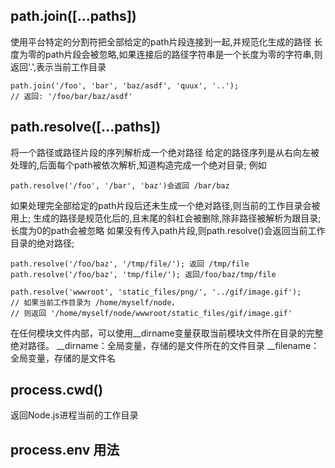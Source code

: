 
## path.join([...paths])

使用平台特定的分割符把全部给定的path片段连接到一起,并规范化生成的路径
长度为零的path片段会被忽略,如果连接后的路径字符串是一个长度为零的字符串,则返回'.',表示当前工作目录

```
path.join('/foo', 'bar', 'baz/asdf', 'quux', '..');
// 返回: '/foo/bar/baz/asdf'
```


## path.resolve([...paths])

将一个路径或路径片段的序列解析成一个绝对路径
给定的路径序列是从右向左被处理的,后面每个path被依次解析,知道构造完成一个绝对目录;
例如
```
path.resolve('/foo', '/bar', 'baz')会返回 /bar/baz
```
如果处理完全部给定的path片段后还未生成一个绝对路径,则当前的工作目录会被用上;
生成的路径是规范化后的,且末尾的斜杠会被删除,除非路径被解析为跟目录;
长度为0的path会被忽略
如果没有传入path片段,则path.resolve()会返回当前工作目录的绝对路径;
```
path.resolve('/foo/baz', '/tmp/file/'); 返回 /tmp/file
path.resolve('/foo/baz', 'tmp/file/'); 返回/foo/baz/tmp/file

path.resolve('wwwroot', 'static_files/png/', '../gif/image.gif');
// 如果当前工作目录为 /home/myself/node，
// 则返回 '/home/myself/node/wwwroot/static_files/gif/image.gif'
```
在任何模块文件内部，可以使用__dirname变量获取当前模块文件所在目录的完整绝对路径。
__dirname：全局变量，存储的是文件所在的文件目录
__filename：全局变量，存储的是文件名

## process.cwd()

返回Node.js进程当前的工作目录

## process.env 用法
